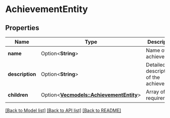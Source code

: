 # AchievementEntity

## Properties

Name | Type | Description | Notes
------------ | ------------- | ------------- | -------------
**name** | Option<**String**> | Name of the achievement | [optional]
**description** | Option<**String**> | Detailed description of the achievement | [optional]
**children** | Option<[**Vec<models::AchievementEntity>**](AchievementEntity.md)> | Array of requirements | [optional]

[[Back to Model list]](../README.md#documentation-for-models) [[Back to API list]](../README.md#documentation-for-api-endpoints) [[Back to README]](../README.md)


